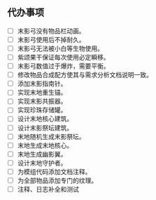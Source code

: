 ## 代办事项

- [ ] 末影弓没有物品栏动画。
- [ ] 末影弓使用后不掉耐久。
- [ ] 末影弓无法被小白等生物使用。
- [ ] 紫颂果干保证每次使用必定瞬移。
- [ ] 末影弓数值过于爆炸，需要平衡。
- [ ] 修改物品合成配方使其与需求分析文档说明一致。
- [ ] 添加末影指南针。
- [ ] 实现末地重生锚。
- [ ] 实现末影共振器。
- [ ] 实现珍珠存储罐。
- [ ] 设计末地核心建筑。
- [ ] 设计末影祭坛建筑。
- [ ] 末地随机生成末影祭坛。
- [ ] 末地生成末地核心。
- [ ] 末地生成幽影翼。
- [ ] 设计末地守护者。
- [ ] 为模组代码添加文档注释。
- [ ] 为全部物品添加专门的纹理。
- [ ] 注释、日志补全和测试
